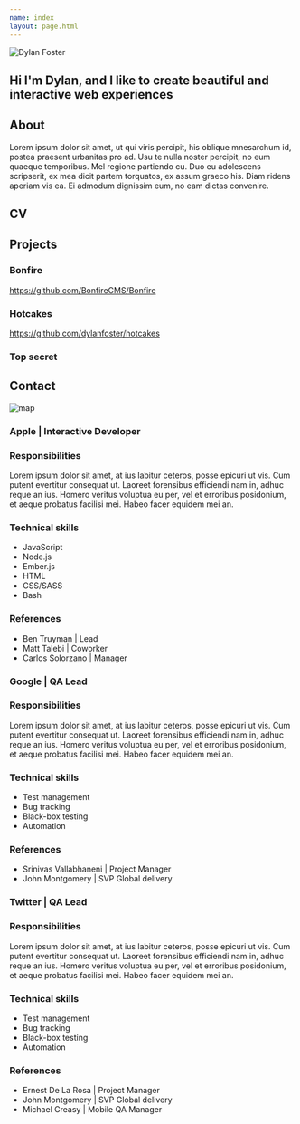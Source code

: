 ```yaml
---
name: index
layout: page.html
---
```


<!-- main heading -->
<section class="section section_main">
  <div class="row logo">
    <div class="col-12">
      <img src="/assets/images/dylan.png" alt="Dylan Foster"/>
    </div>
  </div>

  <div class="row heading text-center">
    <div class="col-12">
      <h1 class="header header_main">
        Hi I'm Dylan, and I like to create beautiful and interactive web experiences
      </h1>
    </div>
  </div>
</section>

<!-- cloud/moon animation and navigation -->
<section class="section">
  <div class="row landing">
    <div class="col-12">
      <div class="moon"></div>
      <div class="cloud cloud_1"></div>
      <div class="cloud cloud_2"></div>
      <div class="cloud cloud_3"></div>
      <div class="cloud cloud_4"></div>
      <div class="cloud cloud_5"></div>
    </div>
  </div>
</section>

<div class="container">
  <!-- about -->
  <section class="section">
    <div class="row text-center section">
      <div class="col-12">
        <h2 class="header header_section">About</h2>
      </div>
    </div>
    <div class="row">
      <div class="col-12">
        <p class="content text-m">
          Lorem ipsum dolor sit amet, ut qui viris percipit, his oblique mnesarchum id, postea praesent urbanitas pro ad. Usu te nulla noster percipit, no eum quaeque temporibus. Mel regione partiendo cu. Duo eu adolescens scripserit, ex mea dicit partem torquatos, ex assum graeco his. Diam ridens aperiam vis ea. Ei admodum dignissim eum, no eam dictas convenire.
        </p>
      </div>
    </div>
  </section>

  <!-- cv -->
  <section class="section">
    <div class="row text-center section">
      <div class="col-12">
        <h2 class="header header_section">CV</h2>
      </div>
    </div>
    <div class="row">
      <div class="col-4 tile apple" data-toggle="#apple">
      </div>
      <div class="col-4 tile google" data-toggle="#google">
      </div>
      <div class="col-4 tile twitter" data-toggle="#twitter">
      </div>
    </div>
  </section>

  <section class="section">
    <div class="row text-center section">
      <div class="col-12">
        <h2 class="header header_section">Projects</h2>
      </div>
    </div>
    <div class="row">
      <div class="col-4 tile bonfire" data-toggle="#bonfire"></div>
      <div class="col-4 tile hotcakes" data-toggle="#hotcakes"></div>
      <div class="col-4 tile topsecret" data-toggle="#topsecret"></div>
    </div>
    <div class="row text-center">
      <div class="col-4 sub-header">
        <h3 class="header header_sub">Bonfire</h3>
        <a href="https://github.com/BonfireCMS/Bonfire" class="link link_primary" target=_blank>https://github.com/BonfireCMS/Bonfire</a>
      </div>
      <div class="col-4 sub-header">
        <h3 class="header header_sub">Hotcakes</h3>
        <a href="https://github.com/dylanfoster/hotcakes" class="link link_primary" target=_blank>https://github.com/dylanfoster/hotcakes</a>
      </div>
      <div class="col-4 sub-header">
        <h3 class="header header_sub">Top secret</h3>
      </div>
    </div>
  </section>
</div>

<!-- contact -->
<section class="section">
  <div class="row section">
    <div class="col-12 text-center">
      <h2 class="header header_section">Contact</h2>
    </div>
  </div>
  <div class="row">
    <div class="col-12">
      <img class="image_responsive" src="/assets/images/maps.png" alt="map" />
    </div>
  </div>
</section>

<div class="modal hidden" id="apple">
  <div class="modal__container">
    <div class="modal__content">
      <div class="modal__title">
        <div class="modal__close"></div>
        <h3 class="header header_title">Apple | Interactive Developer</h3>
      </div>
      <div class="modal__body">
        <div class="modal__body_details">
          <h3 class="header header_title">Responsibilities</h3>
          Lorem ipsum dolor sit amet, at ius labitur ceteros, posse epicuri ut vis. Cum putent evertitur consequat ut. Laoreet forensibus efficiendi nam in, adhuc reque an ius. Homero veritus voluptua eu per, vel et erroribus posidonium, et aeque probatus facilisi mei. Habeo facer equidem mei an.
        </div>
        <div class="modal__body_skills">
          <h3 class="header header_title">Technical skills</h3>
          <ul class="skill-set">
            <li class="skill-set__item">
              JavaScript
              <span class="skill-set__icons">
                <i class="fa fa-circle"></i>
                <i class="fa fa-circle"></i>
                <i class="fa fa-circle"></i>
                <i class="fa fa-circle"></i>
                <i class="fa fa-adjust fa-rotate-180"></i>
              </span>
            </li>
            <li class="skill-set__item">
              Node.js
              <span class="skill-set__icons">
                <i class="fa fa-circle"></i>
                <i class="fa fa-circle"></i>
                <i class="fa fa-circle"></i>
                <i class="fa fa-circle"></i>
                <i class="fa fa-circle"></i>
              </span>
            </li>
            <li class="skill-set__item">
              Ember.js
              <span class="skill-set__icons">
                <i class="fa fa-circle"></i>
                <i class="fa fa-circle"></i>
                <i class="fa fa-circle"></i>
                <i class="fa fa-circle"></i>
                <i class="fa fa-adjust fa-rotate-180"></i>
              </span>
            </li>
            <li class="skill-set__item">
              HTML
              <span class="skill-set__icons">
                <i class="fa fa-circle"></i>
                <i class="fa fa-circle"></i>
                <i class="fa fa-circle"></i>
                <i class="fa fa-circle"></i>
                <i class="fa fa-circle-o"></i>
              </span>
            </li>
            <li class="skill-set__item">
              CSS/SASS
              <span class="skill-set__icons">
                <i class="fa fa-circle"></i>
                <i class="fa fa-circle"></i>
                <i class="fa fa-circle"></i>
                <i class="fa fa-circle"></i>
                <i class="fa fa-circle-o"></i>
              </span>
            </li>
            <li class="skill-set__item">
              Bash
              <span class="skill-set__icons">
                <i class="fa fa-circle"></i>
                <i class="fa fa-circle"></i>
                <i class="fa fa-circle"></i>
                <i class="fa fa-circle"></i>
                <i class="fa fa-circle-o"></i>
              </span>
            </li>
          </ul>
        </div>
        <div class="modal__body_references">
          <h3 class="header header_title">References</h3>
          <ul class="references">
            <li class="references__item">
              Ben Truyman | Lead
              <span>
                <a target="_blank" href="https://www.linkedin.com/in/bentruyman" class="link link_primary">
                  <span class="references__contact">
                    <i class="fa fa-linkedin"></i>
                  </span>
                </a>
                <a href="mailto:btruyman@apple.com" class="link link_primary">
                  <span class="references__contact">
                    <i class="fa fa-envelope-o"></i>
                  </span>
                </a>
              </span>
            </li>
            <li class="references__item">
              Matt Talebi | Coworker
              <span>
                <a target="_blank" href="https://linkedin.com/in/matthewtalebi" target=_blank class="link link_primary">
                  <span class="references__contact">
                    <i class="fa fa-linkedin"></i>
                  </span>
                </a>
              </span>
            </li>
            <li class="references__item">
              Carlos Solorzano | Manager
              <span>
                <a target="_blank" href="https://www.linkedin.com/in/carlosasolorzano" class="link link_primary">
                  <span class="references__contact">
                    <i class="fa fa-linkedin"></i>
                  </span>
                </a>
                <a href="mailto:csolorzano@apple.com" class="link link_primary">
                  <span class="references__contact">
                    <i class="fa fa-envelope-o"></i>
                  </span>
                </a>
              </span>
            </li>
          </ul>
        </div>
      </div>
    </div>
  </div>
</div>

<div class="modal hidden" id="google">
  <div class="modal__container">
    <div class="modal__content">
      <div class="modal__title">
        <div class="modal__close"></div>
        <h3 class="header header_title">Google | QA Lead</h3>
      </div>
      <div class="modal__body">
        <div class="modal__body_details">
          <h3 class="header header_title">Responsibilities</h3>
          Lorem ipsum dolor sit amet, at ius labitur ceteros, posse epicuri ut vis. Cum putent evertitur consequat ut. Laoreet forensibus efficiendi nam in, adhuc reque an ius. Homero veritus voluptua eu per, vel et erroribus posidonium, et aeque probatus facilisi mei. Habeo facer equidem mei an.
        </div>
        <div class="modal__body_skills">
          <h3 class="header header_title">Technical skills</h3>
          <ul class="skill-set">
            <li class="skill-set__item">
              Test management
              <span class="skill-set__icons">
                <i class="fa fa-circle"></i>
                <i class="fa fa-circle"></i>
                <i class="fa fa-circle"></i>
                <i class="fa fa-circle"></i>
                <i class="fa fa-adjust fa-rotate-180"></i>
              </span>
            </li>
            <li class="skill-set__item">
              Bug tracking
              <span class="skill-set__icons">
                <i class="fa fa-circle"></i>
                <i class="fa fa-circle"></i>
                <i class="fa fa-circle"></i>
                <i class="fa fa-circle"></i>
                <i class="fa fa-circle"></i>
              </span>
            </li>
            <li class="skill-set__item">
              Black-box testing
              <span class="skill-set__icons">
                <i class="fa fa-circle"></i>
                <i class="fa fa-circle"></i>
                <i class="fa fa-circle"></i>
                <i class="fa fa-circle"></i>
                <i class="fa fa-circle"></i>
              </span>
            </li>
            <li class="skill-set__item">
              Automation
              <span class="skill-set__icons">
                <i class="fa fa-circle"></i>
                <i class="fa fa-circle"></i>
                <i class="fa fa-circle"></i>
                <i class="fa fa-circle"></i>
                <i class="fa fa-circle-o"></i>
              </span>
            </li>
          </ul>
        </div>
        <div class="modal__body_references">
          <h3 class="header header_title">References</h3>
          <ul class="references">
            <li class="references__item">
              Srinivas Vallabhaneni | Project Manager
              <span>
                <a target="_blank" href="https://www.linkedin.com/in/vallabhs" class="link link_primary">
                  <span class="references__contact">
                    <i class="fa fa-linkedin"></i>
                  </span>
                </a>
                <a href="mailto:vallabhs@gmail.com" class="link link_primary">
                  <span class="references__contact">
                    <i class="fa fa-envelope-o"></i>
                  </span>
                </a>
              </span>
            </li>
            <li class="references__item">
              John Montgomery | SVP Global delivery
              <span>
                <a target="_blank" href="https://www.linkedin.com/in/johnlmontgomery" class="link link_primary">
                  <span class="references__contact">
                    <i class="fa fa-linkedin"></i>
                  </span>
                </a>
                <a href="mailto:johnlmontgomery@gmail.com" class="link link_primary">
                  <span class="references__contact">
                    <i class="fa fa-envelope-o"></i>
                  </span>
                </a>
              </span>
            </li>
          </ul>
        </div>
      </div>
    </div>
  </div>
</div>

<div class="modal hidden" id="twitter">
  <div class="modal__container">
    <div class="modal__content">
      <div class="modal__title">
        <div class="modal__close"></div>
        <h3 class="header header_title">Twitter | QA Lead</h3>
      </div>
      <div class="modal__body">
        <div class="modal__body_details">
          <h3 class="header header_title">Responsibilities</h3>
          Lorem ipsum dolor sit amet, at ius labitur ceteros, posse epicuri ut vis. Cum putent evertitur consequat ut. Laoreet forensibus efficiendi nam in, adhuc reque an ius. Homero veritus voluptua eu per, vel et erroribus posidonium, et aeque probatus facilisi mei. Habeo facer equidem mei an.
        </div>
        <div class="modal__body_skills">
          <h3 class="header header_title">Technical skills</h3>
          <ul class="skill-set">
            <li class="skill-set__item">
              Test management
              <span class="skill-set__icons">
                <i class="fa fa-circle"></i>
                <i class="fa fa-circle"></i>
                <i class="fa fa-circle"></i>
                <i class="fa fa-circle"></i>
                <i class="fa fa-adjust fa-rotate-180"></i>
              </span>
            </li>
            <li class="skill-set__item">
              Bug tracking
              <span class="skill-set__icons">
                <i class="fa fa-circle"></i>
                <i class="fa fa-circle"></i>
                <i class="fa fa-circle"></i>
                <i class="fa fa-circle"></i>
                <i class="fa fa-circle"></i>
              </span>
            </li>
            <li class="skill-set__item">
              Black-box testing
              <span class="skill-set__icons">
                <i class="fa fa-circle"></i>
                <i class="fa fa-circle"></i>
                <i class="fa fa-circle"></i>
                <i class="fa fa-circle"></i>
                <i class="fa fa-circle"></i>
              </span>
            </li>
            <li class="skill-set__item">
              Automation
              <span class="skill-set__icons">
                <i class="fa fa-circle"></i>
                <i class="fa fa-circle"></i>
                <i class="fa fa-circle"></i>
                <i class="fa fa-circle"></i>
                <i class="fa fa-circle-o"></i>
              </span>
            </li>
          </ul>
        </div>
        <div class="modal__body_references">
          <h3 class="header header_title">References</h3>
          <ul class="references">
            <li class="references__item">
              Ernest De La Rosa | Project Manager
              <span>
                <a target="_blank" href="https://www.linkedin.com/in/edelarosa1" class="link link_primary">
                  <span class="references__contact">
                    <i class="fa fa-linkedin"></i>
                  </span>
                </a>
                <a href="mailto:ernestoartfx@gmail.com" class="link link_primary">
                  <span class="references__contact">
                    <i class="fa fa-envelope-o"></i>
                  </span>
                </a>
              </span>
            </li>
            <li class="references__item">
              John Montgomery | SVP Global delivery
              <span>
                <a target="_blank" href="https://www.linkedin.com/in/johnlmontgomery" class="link link_primary">
                  <span class="references__contact">
                    <i class="fa fa-linkedin"></i>
                  </span>
                </a>
                <a href="mailto:johnlmontgomery@gmail.com" class="link link_primary">
                  <span class="references__contact">
                    <i class="fa fa-envelope-o"></i>
                  </span>
                </a>
              </span>
            </li>
            <li class="references__item">
              Michael Creasy | Mobile QA Manager
              <span>
                <a target="_blank" href="https://www.linkedin.com/in/michaelcreasy" class="link link_primary">
                  <span class="references__contact">
                    <i class="fa fa-linkedin"></i>
                  </span>
                </a>
                <a href="mailto:michael@creasy.org" class="link link_primary">
                  <span class="references__contact">
                    <i class="fa fa-envelope-o"></i>
                  </span>
                </a>
              </span>
            </li>
          </ul>
        </div>
      </div>
    </div>
  </div>
</div>
